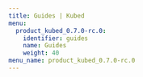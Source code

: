 ```yaml
---
title: Guides | Kubed
menu:
  product_kubed_0.7.0-rc.0:
    identifier: guides
    name: Guides
    weight: 40
menu_name: product_kubed_0.7.0-rc.0
---
```



